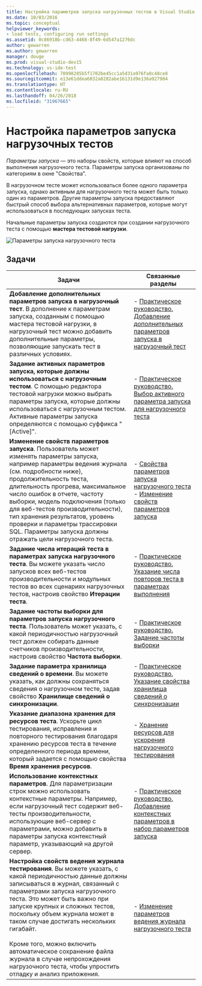 ```yaml
---
title: Настройка параметров запуска нагрузочных тестов в Visual Studio
ms.date: 10/03/2016
ms.topic: conceptual
helpviewer_keywords:
- load tests, configuring run settings
ms.assetid: 0c86918b-cd63-4468-8f49-6d547a1276dc
author: gewarren
ms.author: gewarren
manager: douge
ms.prod: visual-studio-dev15
ms.technology: vs-ide-test
ms.openlocfilehash: 70998285b5f1702be45cc1a5d31a976fa8c48ce8
ms.sourcegitcommit: e13e61ddea6032a8282abe16131d9e136a927984
ms.translationtype: HT
ms.contentlocale: ru-RU
ms.lasthandoff: 04/26/2018
ms.locfileid: "31967665"
---
```

# <a name="configure-load-test-run-settings"></a>Настройка параметров запуска нагрузочных тестов

*Параметры запуска* — это наборы свойств, которые влияют на способ выполнения нагрузочного теста. Параметры запуска организованы по категориям в окне "Свойства".

В нагрузочном тесте может использоваться более одного параметра запуска, однако активным для нагрузочного теста может быть только один из параметров. Другие параметры запуска предоставляют быстрый способ выбора альтернативных параметров, которые могут использоваться в последующих запусках теста.

Начальные параметры запуска создаются при создании нагрузочного теста с помощью **мастера тестовой нагрузки**.

![Параметры запуска нагрузочного теста](../test/media/loadtestrunsettings.png)

## <a name="tasks"></a>Задачи

|Задачи|Связанные разделы|
|-----------|-----------------------|
|**Добавление дополнительных параметров запуска в нагрузочный тест**. В дополнение к параметрам запуска, созданным с помощью мастера тестовой нагрузки, в нагрузочный тест можно добавить дополнительные параметры, позволяющие запускать тест в различных условиях.|-   [Практическое руководство. Добавление дополнительных параметров запуска в нагрузочный тест](../test/how-to-add-additional-run-settings-to-a-load-test.md)|
|**Задание активных параметров запуска, которые должны использоваться с нагрузочным тестом**. С помощью редактора тестовой нагрузки можно выбрать параметры запуска, которые должны использоваться с нагрузочным тестом. Активные параметры запуска определяются с помощью суффикса "[Active]".|-   [Практическое руководство. Выбор активного параметра запуска для нагрузочного теста](../test/how-to-select-the-active-run-setting-for-a-load-test.md)|
|**Изменение свойств параметров запуска**. Пользователь может изменять параметры запуска, например параметры ведения журнала (см. подробности ниже), продолжительность теста, длительность прогрева, максимальное число ошибок в отчете, частоту выборки, модель подключения (только для веб-тестов производительности), тип хранения результатов, уровень проверки и параметры трассировки SQL. Параметры запуска должны отражать цели нагрузочного теста.|-   [Свойства параметров запуска нагрузочного теста](../test/load-test-run-settings-properties.md)<br />-   [Изменение свойств параметров запуска](../test/load-test-run-settings-properties.md#LoadTestRunSettingsHowToChange)|
|**Задание числа итераций теста в параметрах запуска нагрузочного теста**. Вы можете указать число запусков всех веб-тестов производительности и модульных тестов во всех сценариях нагрузочных тестов, настроив свойство **Итерации теста**.|-   [Практическое руководство. Указание числа повторов теста в параметрах выполнения](../test/how-to-specify-the-number-of-test-iterations-in-a-load-test.md)|
|**Задание частоты выборки для параметров запуска нагрузочного теста**. Пользователь может указать, с какой периодичностью нагрузочный тест должен собирать данные счетчиков производительности, настроив свойство **Частота выборки**.|-   [Практическое руководство. Задание частоты выборки](../test/how-to-specify-the-sample-rate-for-a-load-test.md)|
|**Задание параметра хранилища сведений о времени**. Вы можете указать, как должны сохраняться сведения о нагрузочном тесте, задав свойство **Хранилище сведений о синхронизации**.|-   [Практическое руководство. Указание свойства хранилища сведений о синхронизации](../test/how-to-specify-the-timing-details-storage-property-for-a-load-test.md)|
|**Указание диапазона хранения для ресурсов теста**. Ускорьте цикл тестирования, исправления и повторного тестирования благодаря хранению ресурсов теста в течение определенного периода времени, который задается с помощью свойства **Время хранения ресурсов**.|-   [Хранение ресурсов для ускорения нагрузочного тестирования](https://www.visualstudio.com/docs/test/performance-testing/getting-started/getting-started-with-performance-testing#retain-resources)|
|**Использование контекстных параметров**. Для параметризации строк можно использовать контекстные параметры. Например, если нагрузочный тест содержит веб-тесты производительности, использующие веб-сервер с параметрами, можно добавить в параметры запуска контекстный параметр, указывающий на другой сервер.|-   [Практическое руководство. Добавление контекстных параметров в набор параметров запуска](../test/how-to-add-context-parameters-to-a-load-test-run-setting.md)|
|**Настройка свойств ведения журнала тестирования**. Вы можете указать, с какой периодичностью данные должны записываться в журнал, связанный с параметрами запуска нагрузочного теста. Это может быть важно при запуске крупных и сложных тестов, поскольку объем журнала может в таком случае достигать нескольких гигабайт.<br /><br /> Кроме того, можно включить автоматическое сохранение файла журнала в случае непрохождения нагрузочного теста, чтобы упростить отладку и анализ приложения.|-   [Изменение параметров ведения журнала нагрузочного теста](../test/modify-load-test-logging-settings.md)|